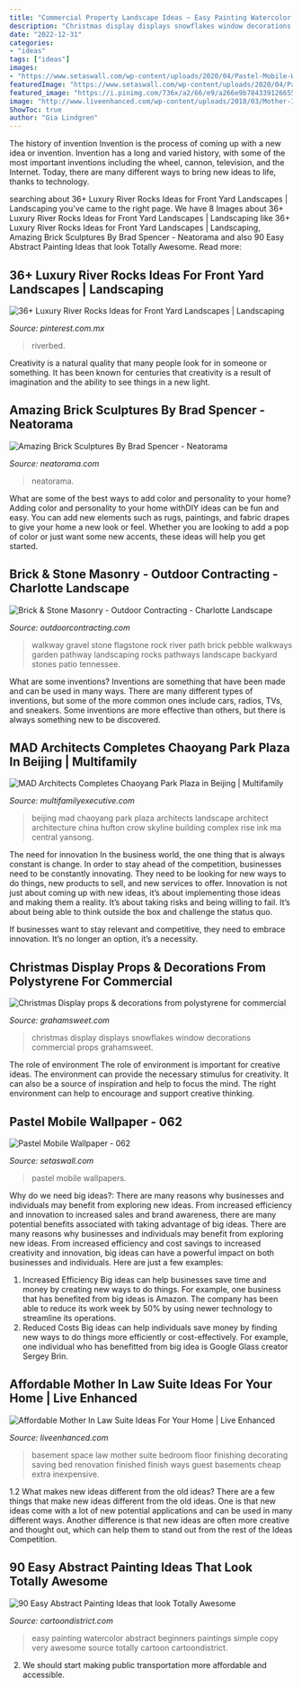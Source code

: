 ```yaml
---
title: "Commercial Property Landscape Ideas ~ Easy Painting Watercolor Abstract Beginners Paintings Simple Copy Very Awesome Source Totally Cartoon Cartoondistrict"
description: "Christmas display displays snowflakes window decorations commercial props grahamsweet"
date: "2022-12-31"
categories:
- "ideas"
tags: ["ideas"]
images:
- "https://www.setaswall.com/wp-content/uploads/2020/04/Pastel-Mobile-Wallpaper-062.jpg"
featuredImage: "https://www.setaswall.com/wp-content/uploads/2020/04/Pastel-Mobile-Wallpaper-062.jpg"
featured_image: "https://i.pinimg.com/736x/a2/66/e9/a266e9b784339126655d4b83ea521468.jpg"
image: "http://www.liveenhanced.com/wp-content/uploads/2018/03/Mother-In-Law-Suite-7.jpg"
ShowToc: true
author: "Gia Lindgren"
---
```



The history of invention
Invention is the process of coming up with a new idea or invention. Invention has a long and varied history, with some of the most important inventions including the wheel, cannon, television, and the Internet. Today, there are many different ways to bring new ideas to life, thanks to technology.

	

		
searching about 36+ Luxury River Rocks Ideas for Front Yard Landscapes | Landscaping you've came to the right page. We have 8 Images about 36+ Luxury River Rocks Ideas for Front Yard Landscapes | Landscaping like 36+ Luxury River Rocks Ideas for Front Yard Landscapes | Landscaping, Amazing Brick Sculptures By Brad Spencer - Neatorama and also 90 Easy Abstract Painting Ideas that look Totally Awesome. Read more:
		
    
## 36+ Luxury River Rocks Ideas For Front Yard Landscapes | Landscaping

<img loading=lazy src="https://i.pinimg.com/736x/a2/66/e9/a266e9b784339126655d4b83ea521468.jpg" onerror="this.onerror=null;this.src='https://tse2.mm.bing.net/th?id=OIP.mJbPN0yPm-I6CsQRoUvIUgHaNK&amp;pid=15.1';" alt="36+ Luxury River Rocks Ideas for Front Yard Landscapes | Landscaping">

_Source: pinterest.com.mx_

>riverbed. 

	

Creativity is a natural quality that many people look for in someone or something. It has been known for centuries that creativity is a result of imagination and the ability to see things in a new light.

    
## Amazing Brick Sculptures By Brad Spencer - Neatorama

<img loading=lazy src="https://uploads.neatorama.com/images/posts/761/69/69761/1393372170-0.jpg" onerror="this.onerror=null;this.src='https://tse3.mm.bing.net/th?id=OIP.RdzeKyI8n50cj0nkyVvexgHaLG&amp;pid=15.1';" alt="Amazing Brick Sculptures By Brad Spencer - Neatorama">

_Source: neatorama.com_

>neatorama. 

	

What are some of the best ways to add color and personality to your home?
Adding color and personality to your home withDIY ideas can be fun and easy. You can add new elements such as rugs, paintings, and fabric drapes to give your home a new look or feel. Whether you are looking to add a pop of color or just want some new accents, these ideas will help you get started.

    
## Brick &amp; Stone Masonry - Outdoor Contracting - Charlotte Landscape

<img loading=lazy src="https://outdoorcontracting.com/wp-content/gallery/port-brickstonemasonry/db_mohave_flag_stone_and_tennessee_river_gravel_path_bordered_with_tennessee_medium_stack_fieldstone1.jpg" onerror="this.onerror=null;this.src='https://tse3.mm.bing.net/th?id=OIP.IX5vvhRYboClauMXDnH4xAHaJ4&amp;pid=15.1';" alt="Brick &amp; Stone Masonry - Outdoor Contracting - Charlotte Landscape">

_Source: outdoorcontracting.com_

>walkway gravel stone flagstone rock river path brick pebble walkways garden pathway landscaping rocks pathways landscape backyard stones patio tennessee. 

	

What are some inventions?
Inventions are something that have been made and can be used in many ways. There are many different types of inventions, but some of the more common ones include cars, radios, TVs, and sneakers. Some inventions are more effective than others, but there is always something new to be discovered.

    
## MAD Architects Completes Chaoyang Park Plaza In Beijing | Multifamily

<img loading=lazy src="https://cdnassets.hw.net/73/aa/657a81c94293ae30950781fc9d74/mad-chaoyang-park-plaza-16-by-hufton-crow.jpg" onerror="this.onerror=null;this.src='https://tse1.mm.bing.net/th?id=OIP.RQNxxjH-riki4V6rkP9qZAHaLH&amp;pid=15.1';" alt="MAD Architects Completes Chaoyang Park Plaza in Beijing | Multifamily">

_Source: multifamilyexecutive.com_

>beijing mad chaoyang park plaza architects landscape architect architecture china hufton crow skyline building complex rise ink ma central yansong. 

	

The need for innovation
In the business world, the one thing that is always constant is change. In order to stay ahead of the competition, businesses need to be constantly innovating. They need to be looking for new ways to do things, new products to sell, and new services to offer.
Innovation is not just about coming up with new ideas, it’s about implementing those ideas and making them a reality. It’s about taking risks and being willing to fail. It’s about being able to think outside the box and challenge the status quo.

If businesses want to stay relevant and competitive, they need to embrace innovation. It’s no longer an option, it’s a necessity.

    
## Christmas Display Props &amp; Decorations From Polystyrene For Commercial

<img loading=lazy src="http://www.grahamsweet.com/christmas-display/slide/snowflakes.jpg" onerror="this.onerror=null;this.src='https://tse4.mm.bing.net/th?id=OIP.TmgMq3MfzhlZgZSuxMpdkQHaC9&amp;pid=15.1';" alt="Christmas Display props &amp; decorations from polystyrene for commercial">

_Source: grahamsweet.com_

>christmas display displays snowflakes window decorations commercial props grahamsweet. 

	

The role of environment
The role of environment is important for creative ideas. The environment can provide the necessary stimulus for creativity. It can also be a source of inspiration and help to focus the mind. The right environment can help to encourage and support creative thinking.

    
## Pastel Mobile Wallpaper - 062

<img loading=lazy src="https://www.setaswall.com/wp-content/uploads/2020/04/Pastel-Mobile-Wallpaper-062.jpg" onerror="this.onerror=null;this.src='https://tse4.mm.bing.net/th?id=OIP.j-sUmVfmyyk4suOVfY8jpwHaNL&amp;pid=15.1';" alt="Pastel Mobile Wallpaper - 062">

_Source: setaswall.com_

>pastel mobile wallpapers. 

	

Why do we need big ideas?: There are many reasons why businesses and individuals may benefit from exploring new ideas. From increased efficiency and innovation to increased sales and brand awareness, there are many potential benefits associated with taking advantage of big ideas.
There are many reasons why businesses and individuals may benefit from exploring new ideas. From increased efficiency and cost savings to increased creativity and innovation, big ideas can have a powerful impact on both businesses and individuals. Here are just a few examples:
1. Increased Efficiency
Big ideas can help businesses save time and money by creating new ways to do things. For example, one business that has benefited from big ideas is Amazon. The company has been able to reduce its work week by 50% by using newer technology to streamline its operations.
2. Reduced Costs
Big ideas can help individuals save money by finding new ways to do things more efficiently or cost-effectively. For example, one individual who has benefitted from big idea is Google Glass creator Sergey Brin.

    
## Affordable Mother In Law Suite Ideas For Your Home | Live Enhanced

<img loading=lazy src="http://www.liveenhanced.com/wp-content/uploads/2018/03/Mother-In-Law-Suite-7.jpg" onerror="this.onerror=null;this.src='https://tse2.mm.bing.net/th?id=OIP.sGF50PiPQdN39zfjn-1IKwHaFM&amp;pid=15.1';" alt="Affordable Mother In Law Suite Ideas For Your Home | Live Enhanced">

_Source: liveenhanced.com_

>basement space law mother suite bedroom floor finishing decorating saving bed renovation finished finish ways guest basements cheap extra inexpensive. 

	

1.2 What makes new ideas different from the old ideas?
There are a few things that make new ideas different from the old ideas. One is that new ideas come with a lot of new potential applications and can be used in many different ways. Another difference is that new ideas are often more creative and thought out, which can help them to stand out from the rest of the Ideas Competition.

    
## 90 Easy Abstract Painting Ideas That Look Totally Awesome

<img loading=lazy src="http://www.cartoondistrict.com/wp-content/uploads/2017/06/Easy-Abstract-Painting-Ideas00012-1.jpg" onerror="this.onerror=null;this.src='https://tse1.mm.bing.net/th?id=OIP.XXsshIdRgB-YIsg7tHFUDAHaJ6&amp;pid=15.1';" alt="90 Easy Abstract Painting Ideas that look Totally Awesome">

_Source: cartoondistrict.com_

>easy painting watercolor abstract beginners paintings simple copy very awesome source totally cartoon cartoondistrict. 

	

2. We should start making public transportation more affordable and accessible.

